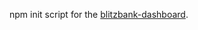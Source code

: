 npm init script for the
[blitzbank-dashboard](https://github.com/dennisreimann/blitzbank-dashboard).
